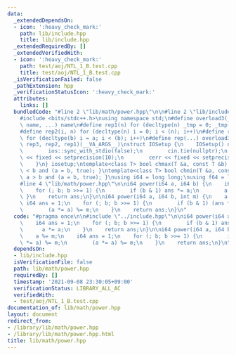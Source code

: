 ```yaml
---
data:
  _extendedDependsOn:
  - icon: ':heavy_check_mark:'
    path: lib/include.hpp
    title: lib/include.hpp
  _extendedRequiredBy: []
  _extendedVerifiedWith:
  - icon: ':heavy_check_mark:'
    path: test/aoj/NTL_1_B.test.cpp
    title: test/aoj/NTL_1_B.test.cpp
  _isVerificationFailed: false
  _pathExtension: hpp
  _verificationStatusIcon: ':heavy_check_mark:'
  attributes:
    links: []
  bundledCode: "#line 2 \"lib/math/power.hpp\"\n\n#line 2 \"lib/include.hpp\"\n\n\
    #include <bits/stdc++.h>\nusing namespace std;\n#define overload3(_1, _2, _3,\
    \ name, ...) name\n#define rep1(n) for (decltype(n) _tmp = 0; _tmp < (n); _tmp++)\n\
    #define rep2(i, n) for (decltype(n) i = 0; i < (n); i++)\n#define rep3(i, a, b)\
    \ for (decltype(b) i = a; i < (b); i++)\n#define rep(...) overload3(__VA_ARGS__,\
    \ rep3, rep2, rep1)(__VA_ARGS__)\nstruct IOSetup {\n    IOSetup() noexcept {\n\
    \        ios::sync_with_stdio(false);\n        cin.tie(nullptr);\n        cout\
    \ << fixed << setprecision(10);\n        cerr << fixed << setprecision(10);\n\
    \    }\n} iosetup;\ntemplate<class T> bool chmax(T &a, const T &b) { return a\
    \ < b and (a = b, true); }\ntemplate<class T> bool chmin(T &a, const T &b) { return\
    \ a > b and (a = b, true); }\nusing i64 = long long;\nusing f64 = long double;\n\
    #line 4 \"lib/math/power.hpp\"\n\ni64 power(i64 a, i64 b) {\n    i64 ans = 1;\n\
    \    for (; b; b >>= 1) {\n        if (b & 1) ans *= a;\n        a *= a;\n   \
    \ }\n    return ans;\n}\n\ni64 power(i64 a, i64 b, int m) {\n    a %= m;\n   \
    \ i64 ans = 1;\n    for (; b; b >>= 1) {\n        if (b & 1) (ans *= a) %= m;\n\
    \        (a *= a) %= m;\n    }\n    return ans;\n}\n"
  code: "#pragma once\n\n#include \"../include.hpp\"\n\ni64 power(i64 a, i64 b) {\n\
    \    i64 ans = 1;\n    for (; b; b >>= 1) {\n        if (b & 1) ans *= a;\n  \
    \      a *= a;\n    }\n    return ans;\n}\n\ni64 power(i64 a, i64 b, int m) {\n\
    \    a %= m;\n    i64 ans = 1;\n    for (; b; b >>= 1) {\n        if (b & 1) (ans\
    \ *= a) %= m;\n        (a *= a) %= m;\n    }\n    return ans;\n}\n"
  dependsOn:
  - lib/include.hpp
  isVerificationFile: false
  path: lib/math/power.hpp
  requiredBy: []
  timestamp: '2021-09-08 23:30:05+09:00'
  verificationStatus: LIBRARY_ALL_AC
  verifiedWith:
  - test/aoj/NTL_1_B.test.cpp
documentation_of: lib/math/power.hpp
layout: document
redirect_from:
- /library/lib/math/power.hpp
- /library/lib/math/power.hpp.html
title: lib/math/power.hpp
---
```

